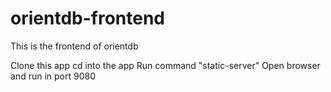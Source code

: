 # orientdb-frontend
This is the frontend of orientdb

Clone this app
cd into the app
Run command "static-server"
Open browser and run in port 9080
